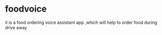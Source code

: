 # foodvoice
it is a food ordering voice assistant app ,which will help to order food during drive away
